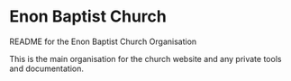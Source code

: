 # Enon Baptist Church
README for the Enon Baptist Church Organisation

This is the main organisation for the church website and any private tools and documentation.
